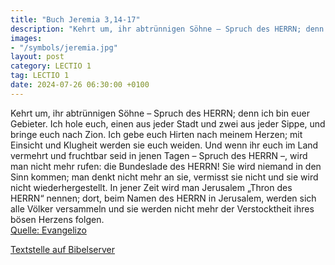 ```yaml
---
title: "Buch Jeremia 3,14-17"
description: "Kehrt um, ihr abtrünnigen Söhne – Spruch des HERRN; denn ich bin euer Gebieter. Ich hole euch, einen aus jeder Stadt und zwei aus jeder Sippe, und bringe euch nach Zion. Ich gebe euch Hirten nach meinem Herzen; mit Einsicht und Klugheit werden sie euch weiden. Und wenn ihr euch i...."
images:
- "/symbols/jeremia.jpg"
layout: post
category: LECTIO 1
tag: LECTIO 1
date: 2024-07-26 06:30:00 +0100
---
```

Kehrt um, ihr abtrünnigen Söhne – Spruch des HERRN; denn ich bin euer Gebieter. Ich hole euch, einen aus jeder Stadt und zwei aus jeder Sippe, und bringe euch nach Zion.
Ich gebe euch Hirten nach meinem Herzen; mit Einsicht und Klugheit werden sie euch weiden.
Und wenn ihr euch im Land vermehrt und fruchtbar seid in jenen Tagen – Spruch des HERRN –, wird man nicht mehr rufen: die Bundeslade des HERRN! Sie wird niemand in den Sinn kommen; man denkt nicht mehr an sie, vermisst sie nicht und sie wird nicht wiederhergestellt.<!--more-->
In jener Zeit wird man Jerusalem „Thron des HERRN“ nennen; dort, beim Namen des HERRN in Jerusalem, werden sich alle Völker versammeln und sie werden nicht mehr der Verstocktheit ihres bösen Herzens folgen.<br>
[Quelle: Evangelizo](https://evangeliumtagfuertag.org/DE/gospel)

[Textstelle auf Bibelserver](https://www.bibleserver.com/EU/Jeremia3,14-17)

